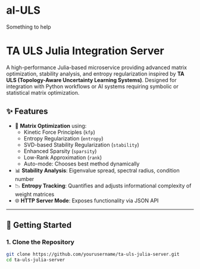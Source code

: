 # al-ULS
Something to help
# TA ULS Julia Integration Server

A high-performance Julia-based microservice providing advanced matrix optimization, stability analysis, and entropy regularization inspired by **TA ULS (Topology-Aware Uncertainty Learning Systems)**. Designed for integration with Python workflows or AI systems requiring symbolic or statistical matrix optimization.

## ✨ Features

- 🔧 **Matrix Optimization** using:
  - Kinetic Force Principles (`kfp`)
  - Entropy Regularization (`entropy`)
  - SVD-based Stability Regularization (`stability`)
  - Enhanced Sparsity (`sparsity`)
  - Low-Rank Approximation (`rank`)
  - Auto-mode: Chooses best method dynamically
- 📊 **Stability Analysis**: Eigenvalue spread, spectral radius, condition number
- 📉 **Entropy Tracking**: Quantifies and adjusts informational complexity of weight matrices
- 🌐 **HTTP Server Mode**: Exposes functionality via JSON API

---

## 🚀 Getting Started

### 1. Clone the Repository

```bash
git clone https://github.com/yourusername/ta-uls-julia-server.git
cd ta-uls-julia-server
